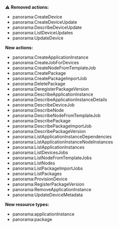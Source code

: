 :warning: **Removed actions:**

- panorama:CreateDevice
- panorama:CreateDeviceUpdate
- panorama:DescribeDeviceUpdate
- panorama:ListDeviceUpdates
- panorama:UpdateDevice

**New actions:**

- panorama:CreateApplicationInstance
- panorama:CreateJobForDevices
- panorama:CreateNodeFromTemplateJob
- panorama:CreatePackage
- panorama:CreatePackageImportJob
- panorama:DeletePackage
- panorama:DeregisterPackageVersion
- panorama:DescribeApplicationInstance
- panorama:DescribeApplicationInstanceDetails
- panorama:DescribeDeviceJob
- panorama:DescribeNode
- panorama:DescribeNodeFromTemplateJob
- panorama:DescribePackage
- panorama:DescribePackageImportJob
- panorama:DescribePackageVersion
- panorama:ListApplicationInstanceDependencies
- panorama:ListApplicationInstanceNodeInstances
- panorama:ListApplicationInstances
- panorama:ListDevicesJobs
- panorama:ListNodeFromTemplateJobs
- panorama:ListNodes
- panorama:ListPackageImportJobs
- panorama:ListPackages
- panorama:ProvisionDevice
- panorama:RegisterPackageVersion
- panorama:RemoveApplicationInstance
- panorama:UpdateDeviceMetadata

**New resource types:**

- panorama:applicationInstance
- panorama:package

